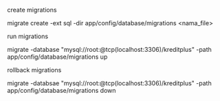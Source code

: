 create migrations 

migrate create -ext sql -dir app/config/database/migrations <nama_file>

run migrations 

migrate -database "mysql://root:@tcp(localhost:3306)/kreditplus" -path app/config/database/migrations up

rollback migrations 

migrate -databsae "mysql://root:@tcp(localhost:3306)/kreditplus" -path app/config/database/migrations down
